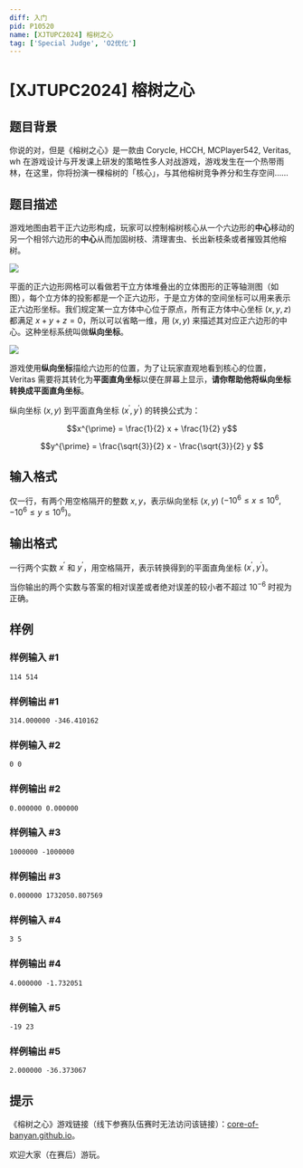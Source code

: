 ```yaml
---
diff: 入门
pid: P10520
name: [XJTUPC2024] 榕树之心
tag: ['Special Judge', 'O2优化']
---
```

# [XJTUPC2024] 榕树之心
## 题目背景

你说的对，但是《榕树之心》是一款由 Corycle, HCCH, MCPlayer542, Veritas, wh 在游戏设计与开发课上研发的策略性多人对战游戏，游戏发生在一个热带雨林，在这里，你将扮演一棵榕树的「核心」，与其他榕树竞争养分和生存空间……


## 题目描述

游戏地图由若干正六边形构成，玩家可以控制榕树核心从一个六边形的**中心**移动的另一个相邻六边形的**中心**从而加固树枝、清理害虫、长出新枝条或者摧毁其他榕树。

![](https://cdn.luogu.com.cn/upload/image_hosting/g6dpzmiq.png)

平面的正六边形网格可以看做若干立方体堆叠出的立体图形的正等轴测图（如图），每个立方体的投影都是一个正六边形，于是立方体的空间坐标可以用来表示正六边形坐标。我们规定某一立方体中心位于原点，所有正方体中心坐标 $(x,y,z)$ 都满足 $x+y+z=0$，所以可以省略一维，用 $(x,y)$ 来描述其对应正六边形的中心。这种坐标系统叫做**纵向坐标**。

![](https://cdn.luogu.com.cn/upload/image_hosting/4s74ssjt.png)

游戏使用**纵向坐标**描绘六边形的位置，为了让玩家直观地看到核心的位置，Veritas 需要将其转化为**平面直角坐标**以便在屏幕上显示，**请你帮助他将纵向坐标转换成平面直角坐标**。

纵向坐标 $(x,y)$ 到平面直角坐标 $(x^\prime,y^\prime)$ 的转换公式为：

$$x^{\prime} = \frac{1}{2} x + \frac{1}{2} y$$

$$y^{\prime} = \frac{\sqrt{3}}{2} x - \frac{\sqrt{3}}{2} y $$


## 输入格式

仅一行，有两个用空格隔开的整数 $x,y$，表示纵向坐标 $(x,y)$ ($-10^6\le x\le 10^6,-10^6\le y\le 10^6$)。
## 输出格式

一行两个实数 $x^{\prime}$ 和 $y^{\prime}$，用空格隔开，表示转换得到的平面直角坐标 $(x^\prime,y^\prime)$。

当你输出的两个实数与答案的相对误差或者绝对误差的较小者不超过 $10^{-6}$ 时视为正确。
## 样例

### 样例输入 #1
```
114 514

```
### 样例输出 #1
```
314.000000 -346.410162
```
### 样例输入 #2
```
0 0

```
### 样例输出 #2
```
0.000000 0.000000
```
### 样例输入 #3
```
1000000 -1000000

```
### 样例输出 #3
```
0.000000 1732050.807569
```
### 样例输入 #4
```
3 5

```
### 样例输出 #4
```
4.000000 -1.732051
```
### 样例输入 #5
```
-19 23

```
### 样例输出 #5
```
2.000000 -36.373067
```
## 提示

《榕树之心》游戏链接（线下参赛队伍赛时无法访问该链接）：[core-of-banyan.github.io](https://core-of-banyan.github.io/)。

欢迎大家（在赛后）游玩。
